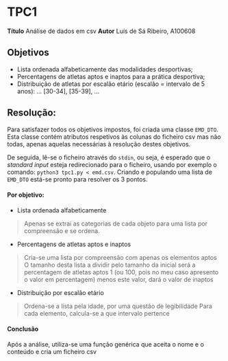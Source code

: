 # TPC1

**Título** Análise de dados em csv
**Autor** Luís de Sá Ribeiro, A100608

## Objetivos

* Lista ordenada alfabeticamente das modalidades desportivas;
* Percentagens de atletas aptos e inaptos para a prática desportiva;
* Distribuição de atletas por escalão etário (escalão = intervalo de 5 anos): ... [30-34], [35-39], ...

## Resolução:

Para satisfazer todos os objetivos impostos, foi criada uma classe `EMD_DTO`. Esta classe contém atributos respetivos às colunas do ficheiro csv mas não todas, apenas aquelas necessárias à resolução destes objetivos.

De seguida, lê-se o ficheiro através do `stdin`, ou seja, é esperado que o *standard input* esteja redirecionado para o ficheiro, usando por exemplo o comando: `python3 tpc1.py < emd.csv`. Criando e populando uma lista de `EMD_DTO` está-se pronto para resolver os 3 pontos.

#### Por objetivo:

* Lista ordenada alfabeticamente
> Apenas se extrai as categorias de cada objeto para uma lista por compreensão e se ordena.

* Percentagens de atletas aptos e inaptos
> Cria-se uma lista por compreensão com apenas os elementos aptos
  O tamanho desta lista a dividir pelo tamanho da inicial será a percentagem de atletas aptos
  1 (ou 100, pois no meu caso apresento o valor em percentagem) menos este valor, dará o valor de inaptos

* Distribuição por escalão etário
> Ordena-se a lista pela idade, por uma questão de legibilidade
  Para cada elemento, calcula-se a que intervalo pertence

#### Conclusão

Após a análise, utiliza-se uma função genérica que aceita o nome e o conteúdo e cria um ficheiro csv
 